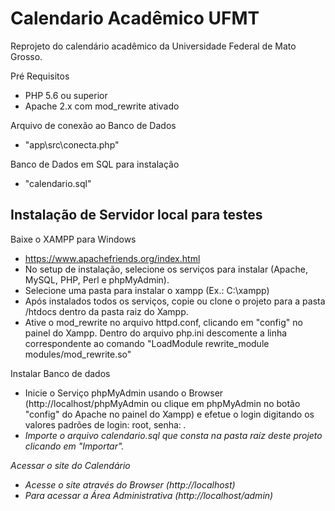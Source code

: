 # Calendario Acadêmico UFMT

Reprojeto do calendário acadêmico da Universidade Federal de Mato Grosso.

Pré Requisitos
- PHP 5.6 ou superior
- Apache 2.x com mod_rewrite ativado

Arquivo de conexão ao Banco de Dados
- "app\src\conecta.php"

Banco de Dados em SQL para instalação
- "calendario.sql"

## Instalação de Servidor local para testes

Baixe o XAMPP para Windows
- https://www.apachefriends.org/index.html
- No setup de instalação, selecione os serviços para instalar (Apache, MySQL, PHP, Perl e phpMyAdmin).
- Selecione uma pasta para instalar o xampp (Ex.: C:\xampp)
- Após instalados todos os serviços, copie ou clone o projeto para a pasta /htdocs dentro da pasta raiz do Xampp.
- Ative o mod_rewrite no arquivo httpd.conf, clicando em "config" no painel do Xampp. Dentro do arquivo php.ini descomente a linha correspondente ao comando "LoadModule rewrite_module modules/mod_rewrite.so"

Instalar Banco de dados
- Inicie o Serviço phpMyAdmin usando o Browser (http://localhost/phpMyAdmin ou clique em phpMyAdmin no botão "config" do Apache no painel do Xampp) e efetue o login digitando os valores padrões de login: root, senha: <em branco>.
- Importe o arquivo calendario.sql que consta na pasta raíz deste projeto clicando em "Importar".

Acessar o site do Calendário
- Acesse o site através do Browser (http://localhost)
- Para acessar a Área Administrativa (http://localhost/admin)
